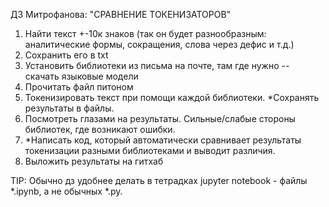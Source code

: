ДЗ Митрофанова: "СРАВНЕНИЕ ТОКЕНИЗАТОРОВ"

1) Найти текст +-10к знаков (так он будет разнообразным: аналитические формы, сокращения, слова через дефис и т.д.)
2) Сохранить его в txt
3) Установить библиотеки из письма на почте, там где нужно -- скачать языковые модели 
4) Прочитать файл питоном
5) Токенизировать текст при помощи каждой библиотеки. *Сохранять результаты в файлы.
6) Посмотреть глазами на результаты. Сильные/слабые стороны библиотек, где возникают ошибки. 
7) *Написать код, который автоматически сравнивает результаты токенизации разными библиотеками и выводит различия.
8) Выложить результаты на гитхаб

TIP: Обычно дз удобнее делать в тетрадках jupyter notebook - файлы *.ipynb, а не обычных *.py.